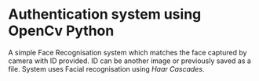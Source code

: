 <h1>Authentication system using OpenCv Python</h1>

A simple Face Recognisation system which matches the face captured by camera with ID provided. ID can be another image or previously saved as a file. 
System uses Facial recognisation using *Haar Cascades*. 
